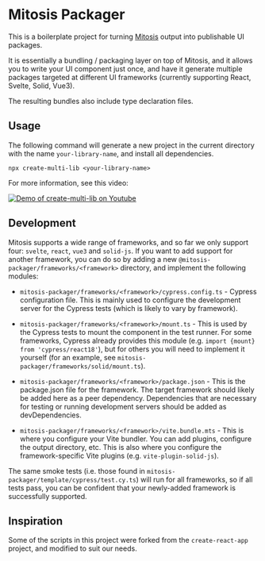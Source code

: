 # Mitosis Packager

This is a boilerplate project for turning [Mitosis](https://github.com/BuilderIO/mitosis/tree/main/docs) output into publishable UI packages.

It is essentially a bundling / packaging layer on top of Mitosis, and it allows you to write your UI component just once, and have it generate multiple packages targeted at different UI frameworks (currently supporting React, Svelte, Solid, Vue3).

The resulting bundles also include type declaration files.

## Usage

The following command will generate a new project in the current directory with the name `your-library-name`, and install all dependencies.

```
npx create-multi-lib <your-library-name>
```

For more information, see this video:

[![Demo of create-multi-lib on Youtube](https://img.youtube.com/vi/m1vCRogZ6HA/hqdefault.jpg)](https://www.youtube.com/watch?v=m1vCRogZ6HA)

## Development

Mitosis supports a wide range of frameworks, and so far we only support four: `svelte`, `react`, `vue3` and `solid-js`. If you want to add support for another framework, you can do so by adding a new `@mitosis-packager/frameworks/<framework>` directory, and implement the following modules:

- `mitosis-packager/frameworks/<framework>/cypress.config.ts` - Cypress configuration file. This is mainly used to configure the development server for the Cypress tests (which is likely to vary by framework).

- `mitosis-packager/frameworks/<framework>/mount.ts` - This is used by the Cypress tests to mount the component in the test runner. For some frameworks, Cypress already provides this module (e.g. `import {mount} from 'cypress/react18'`), but for others you will need to implement it yourself (for an example, see `mitosis-packager/frameworks/solid/mount.ts`).

- `mitosis-packager/frameworks/<framework>/package.json` - This is the package.json file for the framework. The target framework should likely be added here as a peer dependency. Dependencies that are necessary for testing or running development servers should be added as devDependencies.

- `mitosis-packager/frameworks/<framework>/vite.bundle.mts` - This is where you configure your Vite bundler. You can add plugins, configure the output directory, etc. This is also where you configure the framework-specific Vite plugins (e.g. `vite-plugin-solid-js`).

The same smoke tests (i.e. those found in `mitosis-packager/template/cypress/test.cy.ts`) will run for all frameworks, so if all tests pass, you can be confident that your newly-added framework is successfully supported.

## Inspiration

Some of the scripts in this project were forked from the `create-react-app` project, and modified to suit our needs.